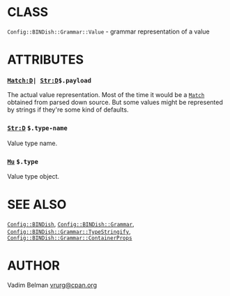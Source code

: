 CLASS
=====



`Config::BINDish::Grammar::Value` - grammar representation of a value

ATTRIBUTES
==========



### [`Match:D`](https://docs.raku.org/type/Match)`| `[`Str:D`](https://docs.raku.org/type/Str)`$.payload`

The actual value representation. Most of the time it would be a [`Match`](https://docs.raku.org/type/Match) obtained from parsed down source. But some values might be represented by strings if they're some kind of defaults.

### [`Str:D`](https://docs.raku.org/type/Str) `$.type-name`

Value type name.

### [`Mu`](https://docs.raku.org/type/Mu) `$.type`

Value type object.

SEE ALSO
========

[`Config::BINDish`](https://github.com/vrurg/raku-Config-BINDish/blob/v0.0.3/docs/md/Config/BINDish.md), [`Config::BINDish::Grammar`](https://github.com/vrurg/raku-Config-BINDish/blob/v0.0.3/docs/md/Config/BINDish/Grammar.md), [`Config::BINDish::Grammar::TypeStringify`](https://github.com/vrurg/raku-Config-BINDish/blob/v0.0.3/docs/md/Config/BINDish/Grammar/TypeStringify.md), [`Config::BINDish::Grammar::ContainerProps`](https://github.com/vrurg/raku-Config-BINDish/blob/v0.0.3/docs/md/Config/BINDish/Grammar/ContainerProps.md)

AUTHOR
======

Vadim Belman <vrurg@cpan.org>


